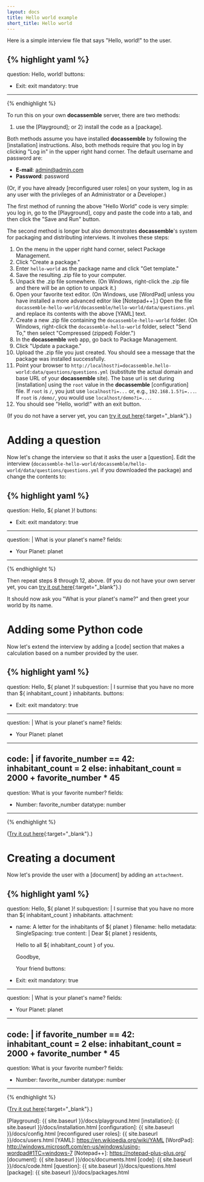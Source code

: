 ```yaml
---
layout: docs
title: Hello world example
short_title: Hello world
---
```


Here is a simple interview file that says "Hello, world!" to the user.

{% highlight yaml %}
---
question: Hello, world!
buttons:
  - Exit: exit
mandatory: true
---
{% endhighlight %}

To run this on your own **docassemble** server, there are two methods:
1) use the [Playground]; or 2) install the code as a [package].

Both methods assume you have installed **docassemble** by following
the [installation] instructions.  Also, both methods require that you
log in by clicking "Log in" in the upper right hand corner.  The
default username and password are:
 
   * **E-mail**: admin@admin.com
   * **Password**: password

(Or, if you have already [reconfigured user roles] on your system, log
in as any user with the privileges of an Administrator or a
Developer.)

The first method of running the above "Hello World" code is very
simple: you log in, go to the [Playground], copy and paste the code
into a tab, and then click the "Save and Run" button.

The second method is longer but also demonstrates **docassemble**'s
system for packaging and distributing interviews.  It involves these
steps:

1. On the menu in the upper right hand corner, select Package Management.
2. Click "Create a package."
3. Enter `hello-world` as the package name and click "Get template."
4. Save the resulting .zip file to your computer.
5. Unpack the .zip file somewhere.  (On Windows, right-click the .zip
   file and there will be an option to unpack it.)
6. Open your favorite text editor.  (On Windows, use [WordPad] unless
   you have installed a more advanced editor like [Notepad++].)  Open
   the file
   `docassemble-hello-world/docassemble/hello-world/data/questions.yml`
   and replace its contents with the above [YAML] text.
7. Create a new .zip file containing the `docassemble-hello-world`
   folder.  (On Windows, right-click the `docassemble-hello-world`
   folder, select "Send To," then select "Compressed (zipped)
   Folder.")
8. In the **docassemble** web app, go back to Package Management.
9. Click "Update a package."
10. Upload the .zip file you just created.  You should see a message
    that the package was installed successfully.
11. Point your browser to
    `http://localhost?i=docassemble.hello-world:data/questions/questions.yml`
    (substitute the actual domain and base URL of your **docassemble**
    site).  The base url is set during [installation] using the `root`
    value in the **docassemble** [configuration] file.  If `root` is
    `/`, you just use `localhost?i=...` or, e.g., `192.168.1.5?i=...`.
    If `root` is `/demo/`, you would use `localhost/demo?i=...`.
12. You should see "Hello, world!" with an exit button.

(If you do not have a server yet, you can [try it out here](https://demo.docassemble.org?i=docassemble.demo:data/questions/hello.yml){:target="_blank"}.)

# Adding a question

Now let's change the interview so that it asks the user a [question].
Edit the interview
(`docassemble-hello-world/docassemble/hello-world/data/questions/questions.yml`
if you downloaded the package) and change the contents to:

{% highlight yaml %}
---
question: Hello, ${ planet }!
buttons:
  - Exit: exit
mandatory: true
---
question: |
  What is your planet's name?
fields:
  - Your Planet: planet
---
{% endhighlight %}

Then repeat steps 8 through 12, above.  (If you do not have your own server yet, you can [try it out here](https://demo.docassemble.org?i=docassemble.demo:data/questions/hello2.yml){:target="_blank"}.)

It should now ask you "What is your planet's name?" and then greet
your world by its name.

# Adding some Python code

Now let's extend the interview by adding a [code] section that
makes a calculation based on a number provided by the user.

{% highlight yaml %}
---
question: Hello, ${ planet }!
subquestion: |
  I surmise that you have no more than ${ inhabitant_count }
  inhabitants.
buttons:
  - Exit: exit
mandatory: true
---
question: |
  What is your planet's name?
fields:
  - Your Planet: planet
---
code: |
  if favorite_number == 42:
    inhabitant_count = 2
  else:
    inhabitant_count = 2000 + favorite_number * 45
---
question: What is your favorite number?
fields:
  - Number: favorite_number
    datatype: number
---
{% endhighlight %}

([Try it out here](https://demo.docassemble.org?i=docassemble.demo:data/questions/hello3.yml){:target="_blank"}.)

# Creating a document

Now let's provide the user with a [document] by adding an `attachment`.

{% highlight yaml %}
---
question: Hello, ${ planet }!
subquestion: |
  I surmise that you have no more than ${ inhabitant_count }
  inhabitants.
attachment:
  - name: A letter for the inhabitants of ${ planet }
    filename: hello
    metadata:
      SingleSpacing: true
    content: |
      Dear ${ planet } residents,

      Hello to all ${ inhabitant_count } of you.

      Goodbye,

      Your friend
buttons:
  - Exit: exit
mandatory: true
---
question: |
  What is your planet's name?
fields:
  - Your Planet: planet
---
code: |
  if favorite_number == 42:
    inhabitant_count = 2
  else:
    inhabitant_count = 2000 + favorite_number * 45
---
question: What is your favorite number?
fields:
  - Number: favorite_number
    datatype: number
---
{% endhighlight %}

([Try it out here](https://demo.docassemble.org?i=docassemble.demo:data/questions/hello4.yml){:target="_blank"}.)

[Playground]: {{ site.baseurl }}/docs/playground.html
[installation]: {{ site.baseurl }}/docs/installation.html
[configuration]: {{ site.baseurl }}/docs/config.html
[reconfigured user roles]: {{ site.baseurl }}/docs/users.html
[YAML]: https://en.wikipedia.org/wiki/YAML
[WordPad]: http://windows.microsoft.com/en-us/windows/using-wordpad#1TC=windows-7
[Notepad++]: https://notepad-plus-plus.org/
[document]: {{ site.baseurl }}/docs/documents.html
[code]: {{ site.baseurl }}/docs/code.html
[question]: {{ site.baseurl }}/docs/questions.html
[package]: {{ site.baseurl }}/docs/packages.html
